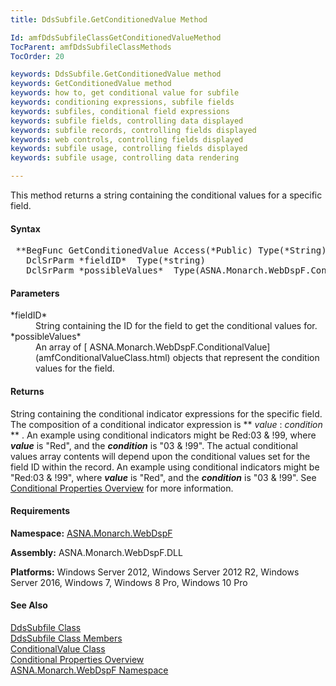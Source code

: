 ```yaml
---
title: DdsSubfile.GetConditionedValue Method

Id: amfDdsSubfileClassGetConditionedValueMethod
TocParent: amfDdsSubfileClassMethods
TocOrder: 20

keywords: DdsSubfile.GetConditionedValue method
keywords: GetConditionedValue method
keywords: how to, get conditional value for subfile
keywords: conditioning expressions, subfile fields
keywords: subfiles, conditional field expressions
keywords: subfile fields, controlling data displayed
keywords: subfile records, controlling fields displayed
keywords: web controls, controlling fields displayed
keywords: subfile usage, controlling fields displayed
keywords: subfile usage, controlling data rendering

---
```


This method returns a string containing the conditional values for a specific field.

#### Syntax
<pre class="prettyprint"> **BegFunc GetConditionedValue Access(*Public) Type(*String) Modifier(*Overrides)
   DclSrParm *fieldID*  Type(*string)
   DclSrParm *possibleValues*  Type(ASNA.Monarch.WebDspF.ConditionalValue) Rank(1)** </pre>

#### Parameters
<dl>
        <dt>
 *fieldID* 
        </dt>
        <dd>String containing the ID for the field to get the
        conditional values for.</dd>
        <dt>
 *possibleValues* 
        </dt>
        <dd>An array of 
        [
        ASNA.Monarch.WebDspF.ConditionalValue](amfConditionalValueClass.html) objects that
        represent the condition values for the field.</dd>
</dl>

#### Returns
String containing the conditional indicator expressions for the specific field. The composition of a conditional indicator expression is ** *value* : *condition* ** . An example using conditional indicators might be Red:03 &amp; !99, where ***value*** is "Red", and the ***condition*** is "03 &amp; !99". The actual conditional values array contents will depend upon the conditional values set for the field ID within the record. An example using conditional indicators might be "Red:03 &amp; !99", where ***value*** is "Red", and the ***condition*** is "03 &amp; !99". See [Conditional Properties Overview](amfconConditionalPropertiesOverview.html) for more information.

#### Requirements
**Namespace:** [ASNA.Monarch.WebDspF](amfWebDspFNamespace.html)

**Assembly:** ASNA.Monarch.WebDspF.DLL

**Platforms:** Windows Server 2012, Windows Server 2012 R2, Windows Server 2016, Windows 7, Windows 8 Pro, Windows 10 Pro

#### See Also
[DdsSubfile Class](amfDdsSubfileClass.html) <br /> [ DdsSubfile Class Members](amfDdsSubfileClassMembers.html) <br /> [ ConditionalValue Class](amfConditionalValueClass.html) <br /> [Conditional Properties Overview](amfconConditionalPropertiesOverview.html) <br /> [ ASNA.Monarch.WebDspF Namespace](amfWebDspFNamespace.html) 
